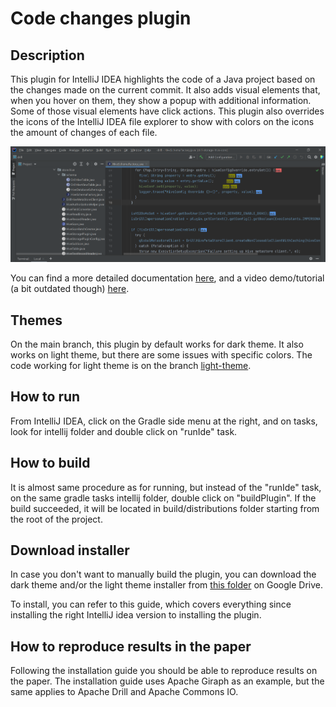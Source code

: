 # Code changes plugin

## Description
This plugin for IntelliJ IDEA highlights the code of a Java project based on the changes made on the current commit. It also adds visual elements that, when you hover on them, they show a popup with additional information. Some of those visual elements have click actions. This plugin also overrides the icons of the IntelliJ IDEA file explorer to show with colors on the icons the amount of changes of each file.

![Screenshot](screenshot.png)

You can find a more detailed documentation [here](https://drive.google.com/file/d/10WUMjam9sBdOQWg-KSrVUyd6ac_nvbG3/view?usp=sharing), and a video demo/tutorial (a bit outdated though) [here](https://drive.google.com/file/d/165ZrBeBLZlIeIR58afpkftSMYStX3hE_/view?usp=sharing).

## Themes

On the main branch, this plugin by default works for dark theme. It also works on light theme, but there are some issues with specific colors. The code working for light theme is on the branch [light-theme](https://github.com/ronaldescobarj/highlight-plugin-poc/tree/light-theme).

## How to run

From IntelliJ IDEA, click on the Gradle side menu at the right, and on tasks, look for intellij folder and double click on "runIde" task.

## How to build

It is almost same procedure as for running, but instead of the "runIde" task, on the same gradle tasks intellij folder, double click on "buildPlugin". If the build succeeded, it will be located in build/distributions folder starting from the root of the project.

## Download installer

In case you don't want to manually build the plugin, you can download the dark theme and/or the light theme installer from [this folder](https://drive.google.com/drive/folders/1BonHAqqSyg-y0ldaf2NMcShrtm6cMois?usp=sharing) on Google Drive.

To install, you can refer to this guide, which covers everything since installing the right IntelliJ idea version to installing the plugin.

## How to reproduce results in the paper

Following the installation guide you should be able to reproduce results on the paper. The installation guide uses Apache Giraph as an example, but the same applies to Apache Drill and Apache Commons IO.